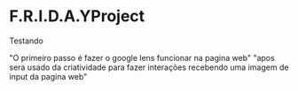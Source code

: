 # F.R.I.D.A.YProject

Testando

"O primeiro passo é fazer o google lens funcionar na pagina web"
"apos sera usado da criatividade para fazer interações recebendo uma imagem de input da pagina web"

